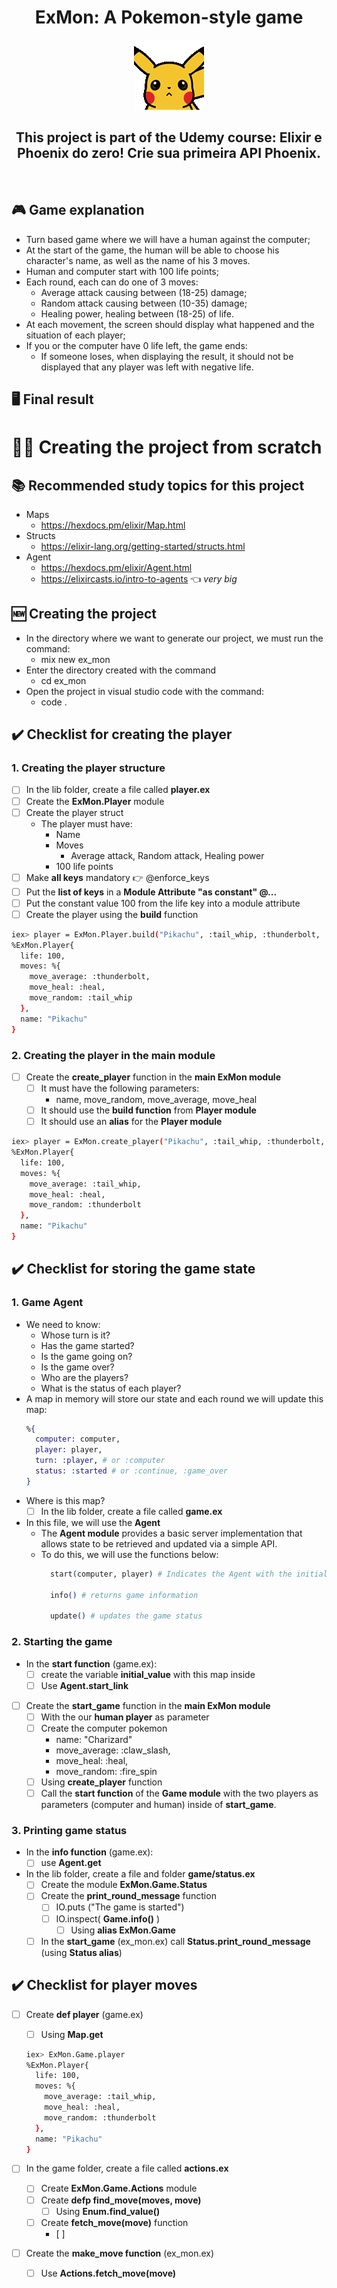 <div align="center">
  <h1>ExMon: A Pokemon-style game</h1>
  <img src=".github/Pikachu_Hello.gif">
  <h2>
  This project is part of the Udemy course: Elixir e Phoenix do zero! Crie sua primeira API Phoenix.
  </h2>
  <br>
</div>

## 🎮 Game explanation
* Turn based game where we will have a human against the computer;
* At the start of the game, the human will be able to choose his character's name, as well as the name of his 3 moves.
* Human and computer start with 100 life points;
* Each round, each can do one of 3 moves:
  - Average attack causing between (18-25) damage;
  - Random attack causing between (10-35) damage;
  - Healing power, healing between (18-25) of life.
* At each movement, the screen should display what happened and the situation of each player;
* If you or the computer have 0 life left, the game ends:
  - If someone loses, when displaying the result, it should not be displayed that any player was left with negative life.

## 🖥️ Final result


# 👨‍💻 Creating the project from scratch

## 📚 Recommended study topics for this project
* Maps
  - https://hexdocs.pm/elixir/Map.html
* Structs
  - https://elixir-lang.org/getting-started/structs.html
* Agent
  - https://hexdocs.pm/elixir/Agent.html
  - https://elixircasts.io/intro-to-agents 👈 *very big*

## 🆕 Creating the project
* In the directory where we want to generate our project, we must run the command:
  - mix new ex_mon
* Enter the directory created with the command
  - cd ex_mon
* Open the project in visual studio code with the command:
  - code .

## ✔️ Checklist for creating the player
### 1. Creating the player structure
* [  ] In the lib folder, create a file called __player.ex__
* [  ] Create the __ExMon.Player__ module
* [  ] Create the player struct
  * The player must have:
    - Name
    - Moves
      - Average attack, Random attack, Healing power
    - 100 life points
* [  ] Make __all keys__ mandatory 👉 @enforce_keys
* [  ] Put the __list of keys__ in a __Module Attribute "as constant" @...__
* [  ] Put the constant value 100 from the life key into a module attribute
* [  ] Create the player using the __build__ function
```bash
iex> player = ExMon.Player.build("Pikachu", :tail_whip, :thunderbolt, :heal)
%ExMon.Player{
  life: 100,
  moves: %{
    move_average: :thunderbolt,
    move_heal: :heal,
    move_random: :tail_whip
  },
  name: "Pikachu"
}
```
### 2. Creating the player in the main module
* [  ] Create the __create_player__ function in the __main ExMon module__
  - [  ] It must have the following parameters:
    - name, move_random, move_average, move_heal
  - [  ] It should use the __build function__ from __Player module__
  - [  ] It should use an __alias__ for the __Player module__
```bash
iex> player = ExMon.create_player("Pikachu", :tail_whip, :thunderbolt, :heal)
%ExMon.Player{
  life: 100,
  moves: %{
    move_average: :tail_whip,
    move_heal: :heal,
    move_random: :thunderbolt
  },
  name: "Pikachu"
}
```
## ✔️ Checklist for storing the game state
### 1. Game Agent
* We need to know:
  - Whose turn is it?
  - Has the game started?
  - Is the game going on?
  - Is the game over?
  - Who are the players?
  - What is the status of each player?
* A map in memory will store our state and each round we will update this map:
    ```elixir
    %{
      computer: computer,
      player: player,
      turn: :player, # or :computer
      status: :started # or :continue, :game_over
    }
    ```
* Where is this map?
  - [  ] In the lib folder, create a file called __game.ex__
* In this file, we will use the __Agent__
  - The __Agent module__ provides a basic server implementation that allows state to be retrieved and updated via a simple API.
  - To do this, we will use the functions below:
    ```elixir
      start(computer, player) # Indicates the Agent with the initial values

      info() # returns game information

      update() # updates the game status
    ```

### 2. Starting the game
* In the __start function__ (game.ex):
  - [  ] create the variable __initial_value__ with this map inside
  - [  ] Use __Agent.start_link__

* [  ] Create the __start_game__ function in the __main ExMon module__
  - [  ] With the our __human player__ as parameter
  - [  ] Create the computer pokemon
    - name: "Charizard"
    - move_average: :claw_slash,
    - move_heal: :heal,
    - move_random: :fire_spin
  - [  ] Using __create_player__ function
  - [  ] Call the __start function__ of the __Game module__ with the two players as parameters (computer and human) inside of __start_game__.

### 3. Printing game status
* In the __info function__ (game.ex):
  - [  ] use __Agent.get__
* In the lib folder, create a file and folder __game/status.ex__
  - [  ] Create the module __ExMon.Game.Status__
  - [  ] Create the __print_round_message__ function
    - [  ] IO.puts ("The game is started")
    - [  ] IO.inspect( __Game.info()__ )
      - [  ] Using __alias ExMon.Game__
  - [  ] In the __start_game__ (ex_mon.ex) call __Status.print_round_message__ (using __Status alias__)

## ✔️ Checklist for player moves
* [  ] Create __def player__ (game.ex)
  - [  ] Using __Map.get__
  ```bash
  iex> ExMon.Game.player
  %ExMon.Player{
    life: 100,
    moves: %{
      move_average: :tail_whip,
      move_heal: :heal,
      move_random: :thunderbolt
    },
    name: "Pikachu"
  }
  ```

* [  ] In the game folder, create a file called __actions.ex__
  - [  ] Create __ExMon.Game.Actions__ module
  - [  ] Create __defp find_move(moves, move)__
    - [  ] Using __Enum.find_value()__
  - [  ] Create __fetch_move(move)__ function
    - [  ]
* [  ] Create the __make_move function__ (ex_mon.ex)
  - [  ] Use __Actions.fetch_move(move)__
